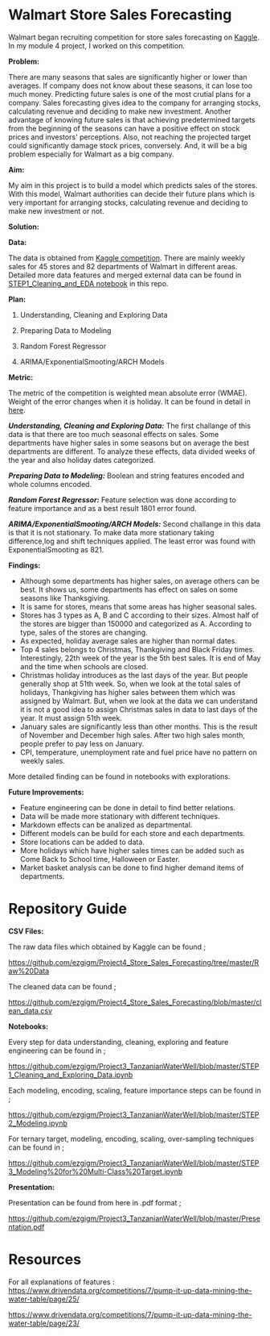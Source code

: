 # Walmart Store Sales Forecasting

Walmart began recruiting competition for store sales forecasting on [Kaggle](https://www.kaggle.com/c/walmart-recruiting-store-sales-forecasting/overview). In my module 4 project, I worked on this competition. 

**Problem:**

There are many seasons that sales are significantly higher or lower than averages. If company does not know about these seasons, it can lose too much money. Predicting future sales is one of the most crutial plans for a company. Sales forecasting gives idea to the company for arranging stocks, calculating revenue and deciding to make new investment. Another advantage of knowing future sales is that achieving predetermined targets from the beginning of the seasons can have a positive effect on stock prices and investors' perceptions. Also, not reaching the projected target could significantly damage stock prices, conversely. And, it will be a big problem especially for Walmart as a big company.

**Aim:**

My aim in this project is to build a model which predicts sales of the stores. With this model, Walmart authorities can decide their future plans which is very important for arranging stocks, calculating revenue and deciding to make new investment or not.

**Solution:**




**Data:**

The data is obtained from [Kaggle competition](https://www.kaggle.com/c/walmart-recruiting-store-sales-forecasting/data). There are mainly weekly sales for 45 stores and 82 departments of Walmart in different areas. Detailed more data features and merged external data can be found in [STEP1_Cleaning_and_EDA notebook](https://github.com/ezgigm/Project4_Store_Sales_Forecasting/blob/master/STEP1_Cleaning_and_EDA.ipynb) in this repo.

**Plan:**

1. Understanding, Cleaning and Exploring Data

2. Preparing Data to Modeling

3. Random Forest Regressor

4. ARIMA/ExponentialSmooting/ARCH Models

**Metric:**

The metric of the competition is weighted mean absolute error (WMAE). Weight of the error changes when it is holiday. It can be found in detail in [here](https://www.kaggle.com/c/walmart-recruiting-store-sales-forecasting/overview/evaluation).

***Understanding, Cleaning and Exploring Data:*** The first challange of this data is that there are too much seasonal effects on sales. Some departments have higher sales in some seasons but on average the best departments are different. To analyze these effects, data divided weeks of the year and also holiday dates categorized.

***Preparing Data to Modeling:*** Boolean and string features encoded and whole columns encoded. 

***Random Forest Regressor:*** Feature selection was done according to feature importance and as a best result 1801 error found. 

***ARIMA/ExponentialSmooting/ARCH Models:*** Second challange in this data is that it is not stationary. To make data more stationary taking difference,log and shift techniques applied. The least error was found with ExponentialSmooting as 821.

**Findings:**
- Although some departments has higher sales, on average others can be best. It shows us, some departments has effect on sales on some seasons like Thanksgiving.
- It is same for stores, means that some areas has higher seasonal sales. 
- Stores has 3 types as A, B and C according to their sizes. Almost half of the stores are bigger than 150000 and categorized as A. According to type, sales of the stores are changing.
- As expected, holiday average sales are higher than normal dates.
- Top 4 sales belongs to Christmas, Thankgiving and Black Friday times. Interestingly, 22th week of the year is the 5th best sales. It is end of May and the time when schools are closed.
- Christmas holiday introduces as the last days of the year. But people generally shop at 51th week. So, when we look at the total sales of holidays, Thankgiving has higher sales between them which was assigned by Walmart. But, when we look at the data we can understand it is not a good idea to assign Christmas sales in data to last days of the year. It must assign 51th week.  
- January sales are significantly less than other months. This is the result of November and December high sales. After two high sales month, people prefer to pay less on January.
- CPI, temperature, unemployment rate and fuel price have no pattern on weekly sales. 

More detailed finding can be found in notebooks with explorations. 

**Future Improvements:**

- Feature engineering can be done in detail to find better relations.
- Data will be made more stationary with different techniques.
- Markdown effects can be analized as departmental.
- Different models can be build for each store and each departments.
- Store locations can be added to data.
- More holidays which have higher sales times can be added such as Come Back to School time, Halloween or Easter. 
- Market basket analysis can be done to find higher demand items of departments.
 
 # Repository Guide
 
 **CSV Files:**
 
 The raw data files which obtained by Kaggle can be found ;
 
 https://github.com/ezgigm/Project4_Store_Sales_Forecasting/tree/master/Raw%20Data
 
 The cleaned data can be found ;
 
 https://github.com/ezgigm/Project4_Store_Sales_Forecasting/blob/master/clean_data.csv
 
 **Notebooks:**
 
 Every step for data understanding, cleaning, exploring and feature engineering can be found in ;
 
 https://github.com/ezgigm/Project3_TanzanianWaterWell/blob/master/STEP1_Cleaning_and_Exploring_Data.ipynb
 
 Each modeling, encoding, scaling, feature importance steps can be found in ;
 
 https://github.com/ezgigm/Project3_TanzanianWaterWell/blob/master/STEP2_Modeling.ipynb
 
 For ternary target, modeling, encoding, scaling, over-sampling techniques can be found in ;
 
 https://github.com/ezgigm/Project3_TanzanianWaterWell/blob/master/STEP3_Modeling%20for%20Multi-Class%20Target.ipynb
 
 **Presentation:**
 
 Presentation can be found from here in .pdf format ;
 
 https://github.com/ezgigm/Project3_TanzanianWaterWell/blob/master/Presentation.pdf
  
# Resources 
 
 For all explanations of features : https://www.drivendata.org/competitions/7/pump-it-up-data-mining-the-water-table/page/25/
 
 https://www.drivendata.org/competitions/7/pump-it-up-data-mining-the-water-table/page/23/
 
